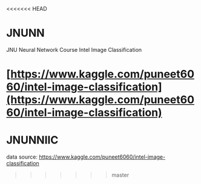 <<<<<<< HEAD
# JNUNN
JNU Neural Network Course Intel Image Classification

[https://www.kaggle.com/puneet6060/intel-image-classification](https://www.kaggle.com/puneet6060/intel-image-classification)
=======
# JNUNNIIC

data source: https://www.kaggle.com/puneet6060/intel-image-classification
>>>>>>> master
